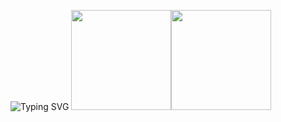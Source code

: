 ![Typing SVG](https://readme-typing-svg.herokuapp.com?font=Fira+Code&size=22&duration=4000&pause=500&color=00FF00&center=true&vCenter=true&width=500&lines=Hello+World;I'm+Aryan;Welcome+to+my+profile)
<img src="https://user-images.githubusercontent.com/74038190/216656949-4d98aa51-a60a-4dd1-b531-1b5745e18002.gif" width="160" /><img src="https://user-images.githubusercontent.com/74038190/216656952-f8beff5b-935b-4157-a199-5c504b36a810.gif" width = 160/>
<br><br>  
          

